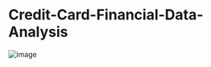 # Credit-Card-Financial-Data-Analysis
![image](https://github.com/user-attachments/assets/d0360684-95b2-47de-a2e8-78d245c94fbc)
